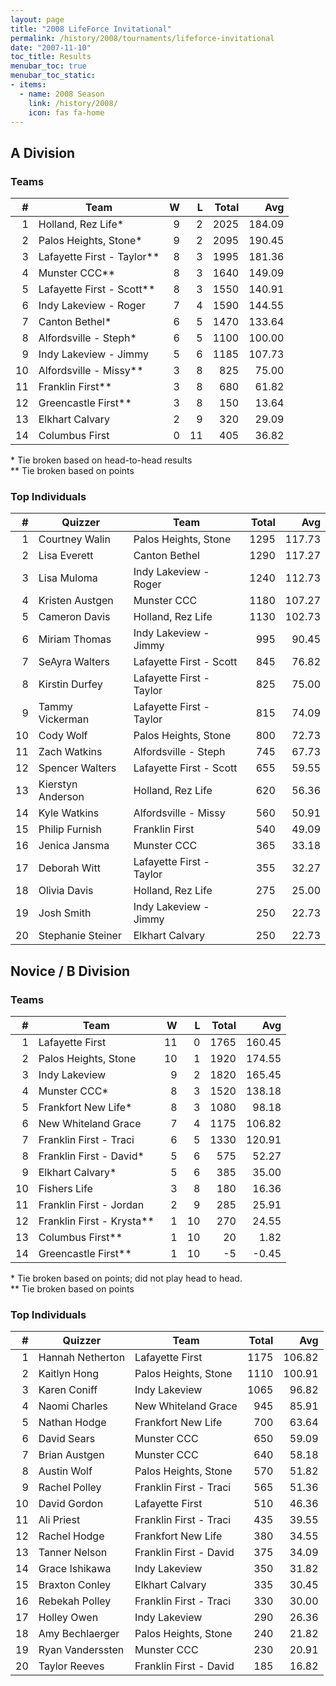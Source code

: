 ```yaml
---
layout: page
title: "2008 LifeForce Invitational"
permalink: /history/2008/tournaments/lifeforce-invitational
date: "2007-11-10"
toc_title: Results
menubar_toc: true
menubar_toc_static:
- items:
  - name: 2008 Season
    link: /history/2008/
    icon: fas fa-home
---
```


## A Division

### Teams

|    # | Team                       |    W |    L | Total |    Avg |
| ---: | -------------------------- | ---: | ---: | ----: | -----: |
|    1 | Holland, Rez Life*         |    9 |    2 |  2025 | 184.09 |
|    2 | Palos Heights, Stone*      |    9 |    2 |  2095 | 190.45 |
|    3 | Lafayette First - Taylor** |    8 |    3 |  1995 | 181.36 |
|    4 | Munster CCC**              |    8 |    3 |  1640 | 149.09 |
|    5 | Lafayette First - Scott**  |    8 |    3 |  1550 | 140.91 |
|    6 | Indy Lakeview - Roger      |    7 |    4 |  1590 | 144.55 |
|    7 | Canton Bethel*             |    6 |    5 |  1470 | 133.64 |
|    8 | Alfordsville - Steph*      |    6 |    5 |  1100 | 100.00 |
|    9 | Indy Lakeview - Jimmy      |    5 |    6 |  1185 | 107.73 |
|   10 | Alfordsville - Missy**     |    3 |    8 |   825 |  75.00 |
|   11 | Franklin First**           |    3 |    8 |   680 |  61.82 |
|   12 | Greencastle First**        |    3 |    8 |   150 |  13.64 |
|   13 | Elkhart Calvary            |    2 |    9 |   320 |  29.09 |
|   14 | Columbus First             |    0 |   11 |   405 |  36.82 |

\* Tie broken based on head-to-head results\
\*\* Tie broken based on points

### Top Individuals

|    # | Quizzer           | Team                     | Total |    Avg |
| ---: | ----------------- | ------------------------ | ----: | -----: |
|    1 | Courtney Walin    | Palos Heights, Stone     |  1295 | 117.73 |
|    2 | Lisa Everett      | Canton Bethel            |  1290 | 117.27 |
|    3 | Lisa Muloma       | Indy Lakeview - Roger    |  1240 | 112.73 |
|    4 | Kristen Austgen   | Munster CCC              |  1180 | 107.27 |
|    5 | Cameron Davis     | Holland, Rez Life        |  1130 | 102.73 |
|    6 | Miriam Thomas     | Indy Lakeview - Jimmy    |   995 |  90.45 |
|    7 | SeAyra Walters    | Lafayette First - Scott  |   845 |  76.82 |
|    8 | Kirstin Durfey    | Lafayette First - Taylor |   825 |  75.00 |
|    9 | Tammy Vickerman   | Lafayette First - Taylor |   815 |  74.09 |
|   10 | Cody Wolf         | Palos Heights, Stone     |   800 |  72.73 |
|   11 | Zach Watkins      | Alfordsville - Steph     |   745 |  67.73 |
|   12 | Spencer Walters   | Lafayette First - Scott  |   655 |  59.55 |
|   13 | Kierstyn Anderson | Holland, Rez Life        |   620 |  56.36 |
|   14 | Kyle Watkins      | Alfordsville - Missy     |   560 |  50.91 |
|   15 | Philip Furnish    | Franklin First           |   540 |  49.09 |
|   16 | Jenica Jansma     | Munster CCC              |   365 |  33.18 |
|   17 | Deborah Witt      | Lafayette First - Taylor |   355 |  32.27 |
|   18 | Olivia Davis      | Holland, Rez Life        |   275 |  25.00 |
|   19 | Josh Smith        | Indy Lakeview - Jimmy    |   250 |  22.73 |
|   20 | Stephanie Steiner | Elkhart Calvary          |   250 |  22.73 |

## Novice / B Division

### Teams

|    # | Team                      |    W |    L | Total |    Avg |
| ---: | ------------------------- | ---: | ---: | ----: | -----: |
|    1 | Lafayette First           |   11 |    0 |  1765 | 160.45 |
|    2 | Palos Heights, Stone      |   10 |    1 |  1920 | 174.55 |
|    3 | Indy Lakeview             |    9 |    2 |  1820 | 165.45 |
|    4 | Munster CCC*              |    8 |    3 |  1520 | 138.18 |
|    5 | Frankfort New Life*       |    8 |    3 |  1080 |  98.18 |
|    6 | New Whiteland Grace       |    7 |    4 |  1175 | 106.82 |
|    7 | Franklin First - Traci    |    6 |    5 |  1330 | 120.91 |
|    8 | Franklin First - David*   |    5 |    6 |   575 |  52.27 |
|    9 | Elkhart Calvary*          |    5 |    6 |   385 |  35.00 |
|   10 | Fishers Life              |    3 |    8 |   180 |  16.36 |
|   11 | Franklin First - Jordan   |    2 |    9 |   285 |  25.91 |
|   12 | Franklin First - Krysta** |    1 |   10 |   270 |  24.55 |
|   13 | Columbus First**          |    1 |   10 |    20 |   1.82 |
|   14 | Greencastle First**       |    1 |   10 |    -5 |  -0.45 |

\* Tie broken based on points; did not play head to head.\
\*\* Tie broken based on points

### Top Individuals

|    # | Quizzer          | Team                   | Total |    Avg |
| ---: | ---------------- | ---------------------- | ----: | -----: |
|    1 | Hannah Netherton | Lafayette First        |  1175 | 106.82 |
|    2 | Kaitlyn Hong     | Palos Heights, Stone   |  1110 | 100.91 |
|    3 | Karen Coniff     | Indy Lakeview          |  1065 |  96.82 |
|    4 | Naomi Charles    | New Whiteland Grace    |   945 |  85.91 |
|    5 | Nathan Hodge     | Frankfort New Life     |   700 |  63.64 |
|    6 | David Sears      | Munster CCC            |   650 |  59.09 |
|    7 | Brian Austgen    | Munster CCC            |   640 |  58.18 |
|    8 | Austin Wolf      | Palos Heights, Stone   |   570 |  51.82 |
|    9 | Rachel Polley    | Franklin First - Traci |   565 |  51.36 |
|   10 | David Gordon     | Lafayette First        |   510 |  46.36 |
|   11 | Ali Priest       | Franklin First - Traci |   435 |  39.55 |
|   12 | Rachel Hodge     | Frankfort New Life     |   380 |  34.55 |
|   13 | Tanner Nelson    | Franklin First - David |   375 |  34.09 |
|   14 | Grace Ishikawa   | Indy Lakeview          |   350 |  31.82 |
|   15 | Braxton Conley   | Elkhart Calvary        |   335 |  30.45 |
|   16 | Rebekah Polley   | Franklin First - Traci |   330 |  30.00 |
|   17 | Holley Owen      | Indy Lakeview          |   290 |  26.36 |
|   18 | Amy Bechlaerger  | Palos Heights, Stone   |   240 |  21.82 |
|   19 | Ryan Vanderssten | Munster CCC            |   230 |  20.91 |
|   20 | Taylor Reeves    | Franklin First - David |   185 |  16.82 |
